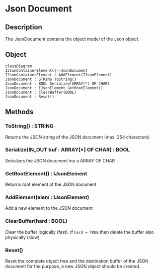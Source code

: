 # Json Document

## Description
The JsonDocument contains the object model of the Json object.


## Object
```mermaid
classDiagram
IJsonContainerElement<|--JsonDocument
IJsonContainerElement : AddElement(IJsonElement)
JsonDocument : STRING ToString()
JsonDocument : BOOL Serialize(ARRAY[*] OF CHAR)
JsonDocument : IJsonElement GetRootElement()
JsonDocument : ClearBuffer(BOOL)
JsonDocument : Reset()

```

## Methods

### ToString() : STRING

Returns the JSON string of the JSON document (max. 254 characters)

### Serialize(IN_OUT buf : ARRAY[*] OF CHAR) : BOOL
Serializes the JSON document ino a ARRAY OF CHAR

### GetRootElement() : IJsonElement
Returns root element of the JSON document

### AddElement(elem : IJsonElement)
Add a new element to the JSON document

### ClearBuffer(hard : BOOL)
Clear the buffer logically (fast). If `hard = TRUE` then delete the buffer also physically (slow)

### Reset()
Reset the complete object tree and the destination buffer of the JSON document for the purpose, a new JSON object should be created.


